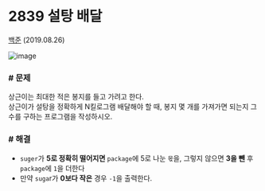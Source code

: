 # 2839 설탕 배달

[백준](https://www.acmicpc.net/problem/2839) (2019.08.26)

![image](https://user-images.githubusercontent.com/40231980/63659647-7d027380-c7ed-11e9-9323-4c5f7957f8c6.png)

### # 문제

상근이는 최대한 적은 봉지를 들고 가려고 한다.  
상근이가 설탕을 정확하게 N킬로그램 배달해야 할 때, 봉지 몇 개를 가져가면 되는지 그 수를 구하는 프로그램을 작성하시오.

### # 해결

- `suger`가 **5로 정확히 떨어지면** `package`에 5로 나눈 `몫`을, 그렇지 않으면 **3을 뺀** 후 `package`에 `1`을 더한다
- 만약 `suga`r가 **0보다 작은** 경우 `-1`을 출력한다.
